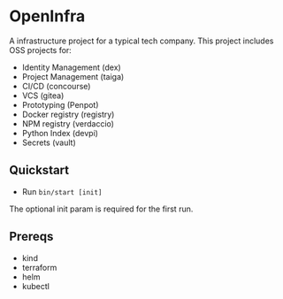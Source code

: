 # OpenInfra

A infrastructure project for a typical tech company.  This project includes OSS projects for:

* Identity Management (dex)
* Project Management (taiga)
* CI/CD (concourse)
* VCS (gitea)
* Prototyping (Penpot)
* Docker registry (registry)
* NPM registry (verdaccio)
* Python Index (devpi)
* Secrets (vault)

## Quickstart

* Run `bin/start [init]`

The optional init param is required for the first run.

## Prereqs

* kind
* terraform
* helm
* kubectl